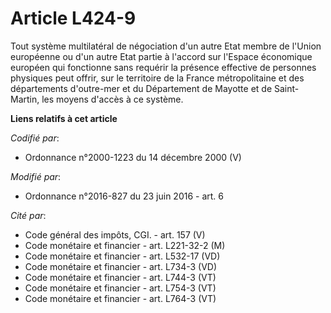 # Article L424-9

Tout système multilatéral de négociation d'un autre Etat membre de l'Union européenne ou d'un autre Etat partie à l'accord
sur l'Espace économique européen qui fonctionne sans requérir la présence effective de personnes physiques peut offrir, sur
le territoire de la France métropolitaine et des départements d'outre-mer et du Département de Mayotte et de Saint-Martin,
les moyens d'accès à ce système.

**Liens relatifs à cet article**

_Codifié par_:

  - Ordonnance n°2000-1223 du 14 décembre 2000 (V)

_Modifié par_:

  - Ordonnance n°2016-827 du 23 juin 2016 - art. 6

_Cité par_:

  - Code général des impôts, CGI. - art. 157 (V)
  - Code monétaire et financier - art. L221-32-2 (M)
  - Code monétaire et financier - art. L532-17 (VD)
  - Code monétaire et financier - art. L734-3 (VD)
  - Code monétaire et financier - art. L744-3 (VT)
  - Code monétaire et financier - art. L754-3 (VT)
  - Code monétaire et financier - art. L764-3 (VT)
